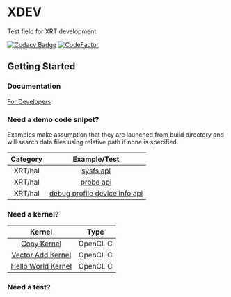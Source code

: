 # XDEV
Test field for XRT development

[![Codacy Badge](https://api.codacy.com/project/badge/Grade/c7903a4371574a128d1a9ce2469fa04e)](https://www.codacy.com/app/tianhao.zhou/XDEV?utm_source=github.com&amp;utm_medium=referral&amp;utm_content=tianhaoz95-xilinx/XDEV&amp;utm_campaign=Badge_Grade)
[![CodeFactor](https://www.codefactor.io/repository/github/tianhaoz95-xilinx/XDEV/badge?style=plastic)](https://www.codefactor.io/repository/github/tianhaoz95-xilinx/XDEV/badge?style=plastic)

## Getting Started

### Documentation

[For Developers](https://tianhaoz95-xilinx.github.io/XDEV/html/index.html)

### Need a demo code snipet?

Examples make assumption that they are launched from build directory and will search data files using relative path if none is specified.

| Category         | Example/Test                                                                           |
|:----------------:|:--------------------------------------------------------------------------------------:|
| XRT/hal          | [sysfs api](./xdev/dev/xrt/examples/hal/sysfs)                                         |
| XRT/hal          | [probe api](./xdev/dev/xrt/examples/hal/probe)                                         |
| XRT/hal          | [debug profile device info api](./xdev/dev/xrt/examples/hal/debug_profile_device_info) |

### Need a kernel?

| Kernel                                         | Type     |
|:----------------------------------------------:|:--------:|
| [Copy Kernel](./darkside/kernel/copy/)         | OpenCL C |
| [Vector Add Kernel](./darkside/kernel/vadd/)   | OpenCL C |
| [Hello World Kernel](./darkside/kernel/hello/) | OpenCL C |

### Need a test?
